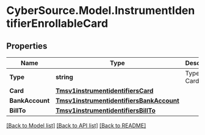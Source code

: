 # CyberSource.Model.InstrumentIdentifierEnrollableCard
## Properties

Name | Type | Description | Notes
------------ | ------------- | ------------- | -------------
**Type** | **string** | Type of Card | [optional] 
**Card** | [**Tmsv1instrumentidentifiersCard**](Tmsv1instrumentidentifiersCard.md) |  | [optional] 
**BankAccount** | [**Tmsv1instrumentidentifiersBankAccount**](Tmsv1instrumentidentifiersBankAccount.md) |  | [optional] 
**BillTo** | [**Tmsv1instrumentidentifiersBillTo**](Tmsv1instrumentidentifiersBillTo.md) |  | [optional] 

[[Back to Model list]](../README.md#documentation-for-models) [[Back to API list]](../README.md#documentation-for-api-endpoints) [[Back to README]](../README.md)

